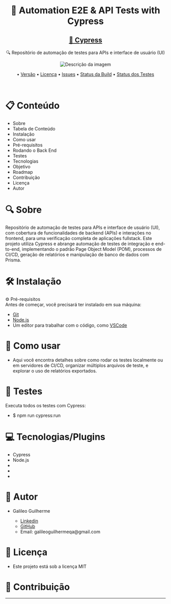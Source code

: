 <h1 align="center">🔧 Automation E2E & API Tests with Cypress</h1>

<h2 align="center"> 
  <a href="https://www.cypress.io/">🚀 Cypress</a> 
</h2> 
<p align="center">🔍 Repositório de automação de testes para APIs e interface de usuário (UI)</p>

<p align="center">
  <img src="https://pbs.twimg.com/profile_images/1512090708181725184/KAPAXmDg_400x400.jpg" alt="Descrição da imagem">
</p>

<p align="center"> 
  • <a href="https://img.shields.io/github/v/release/seu-usuario/seu-repositorio">Versão</a>
  • <a href="https://img.shields.io/github/license/seu-usuario/seu-repositorio">Licença</a> 
  • <a href="https://img.shields.io/github/issues/seu-usuario/seu-repositorio">Issues</a> 
  • <a href="https://img.shields.io/github/actions/workflow/status/seu-usuario/seu-repositorio/ci.yml">Status da Build</a> 
  • <a href="https://img.shields.io/github/test-status/seu-usuario/seu-repositorio">Status dos Testes</a> 
</p>
<br>

# 📋 Conteúdo
<ul>
<li>Sobre</li>
<li>Tabela de Conteúdo</li>
<li>Instalação</li>
<li>Como usar</li>
<li>Pré-requisitos</li>
<li>Rodando o Back End</li>
<li>Testes</li>
<li>Tecnologias</li>
<li>Objetivo</li>
<li>Roadmap</li>
<li>Contribuição</li>
<li>Licença</li>
<li>Autor</li>
</ul>

# 🔍 Sobre
<p>
  Repositório de automação de testes para APIs e interface de usuário (UI), com cobertura de funcionalidades de backend (APIs) e interações no frontend, para uma verificação completa de aplicações fullstack. Este projeto utiliza Cypress e abrange automação de testes de integração e end-to-end, implementando o padrão Page Object Model (POM), processos de CI/CD, geração de relatórios e manipulação de banco de dados com Prisma.
</p>

# 🛠 Instalação
⚙️ Pré-requisitos<br>
Antes de começar, você precisará ter instalado em sua máquina:

<ul>
  <li><a href="https://git-scm.com/downloads">Git</a></li>
  <li><a href="https://nodejs.org/pt/download/prebuilt-installer">Node.js</a></li>
  <li>Um editor para trabalhar com o código, como <a href="https://code.visualstudio.com/download">VSCode</a></li>
</ul>

# 🚀 Como usar
<ul><li>Aqui você encontra detalhes sobre como rodar os testes localmente ou em servidores de CI/CD, organizar múltiplos arquivos de teste, e explorar o uso de relatórios exportados.</li></ul>

# 🧪 Testes
Executa todos os testes com Cypress:
<ul><li>$ npm run cypress:run</li></ul>

# 💻 Tecnologias/Plugins
<ul>
  <li>Cypress</li>
  <li>Node.js</li>
  <li></li>
  <li></li>
  <li></li>
</ul>

# 👤 Autor
<ul>
  <li>Galileo Guilherme</li>
  <ul>
    <li><a href="https://www.linkedin.com/in/galileo-guilherme-01996693/">Linkedin</a></li>
    <li><a href="https://github.com/GalileoGuilherme">GitHub</a></li>
    <li>Email: galileoguilhermeqa@gmail.com</li>
  </ul>
</ul>

# 📝 Licença
<ul><li>Este projeto está sob a licença MIT </li></ul>

# 🔗 Contribuição
*******



